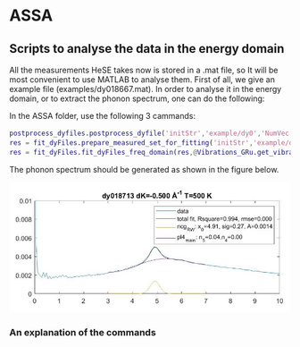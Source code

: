 # ASSA

## Scripts to analyse the data in the energy domain

All the measurements HeSE takes now is stored in a .mat file, so It will be most convenient to use MATLAB to analyse them. First of all, we give an example file (examples/dy018667.mat). In order to analyse it in the energy domain, or to extract the phonon spectrum, one can do the following:

In the ASSA folder, use the following 3 cammands:

```matlab
postprocess_dyfiles.postprocess_dyfile('initStr','example/dy0','NumVec',[18713],'fixFalsePositive',1);
res = fit_dyFiles.prepare_measured_set_for_fitting('initStr','example/dy0','NumVec',[18713]);
res = fit_dyFiles.fit_dyFiles_freq_domain(res,@Vibrations_GRu.get_vibrations,3,1, [],[0 10 0 0.01],[3 7]);
```
The phonon spectrum should be generated as shown in the figure below.

![some test figures](https://github.com/liuboyao16/test/blob/main/examples/dy018713.jpg)

### An explanation of the commands
